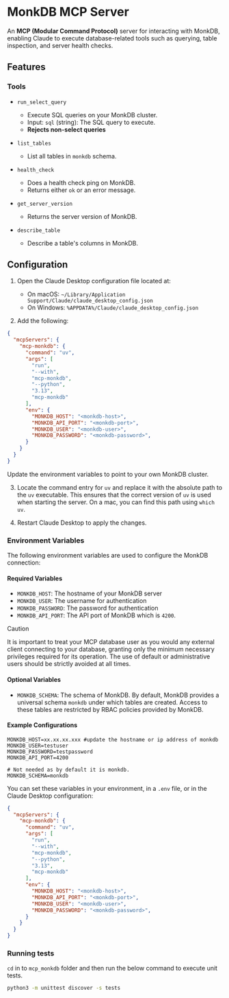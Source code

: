 # MonkDB MCP Server

An **MCP (Modular Command Protocol)** server for interacting with MonkDB, enabling Claude to execute database-related tools such as querying, table inspection, and server health checks.

## Features

### Tools

- `run_select_query`
    - Execute SQL queries on your MonkDB cluster.
    - Input: `sql` (string): The SQL query to execute.
    - **Rejects non-select queries** 

- `list_tables`
    - List all tables in `monkdb` schema.

- `health_check`
    - Does a health check ping on MonkDB.
    - Returns either `ok` or an error message.

- `get_server_version`
    - Returns the server version of MonkDB.

- `describe_table`
    - Describe a table's columns in MonkDB.

## Configuration

1. Open the Claude Desktop configuration file located at:
    - On macOS: `~/Library/Application Support/Claude/claude_desktop_config.json`
    - On Windows: `%APPDATA%/Claude/claude_desktop_config.json`

2. Add the following:

```json
{
  "mcpServers": {
    "mcp-monkdb": {
      "command": "uv",
      "args": [
        "run",
        "--with",
        "mcp-monkdb",
        "--python",
        "3.13",
        "mcp-monkdb"
      ],
      "env": {
        "MONKDB_HOST": "<monkdb-host>",
        "MONKDB_API_PORT": "<monkdb-port>",
        "MONKDB_USER": "<monkdb-user>",
        "MONKDB_PASSWORD": "<monkdb-password>",
      }
    }
  }
}
```

Update the environment variables to point to your own MonkDB cluster.

3. Locate the command entry for `uv` and replace it with the absolute path to the `uv` executable. This ensures that the correct version of `uv` is used when starting the server. On a mac, you can find this path using `which uv`.

4. Restart Claude Desktop to apply the changes.


### Environment Variables

The following environment variables are used to configure the MonkDB connection:

#### Required Variables

* `MONKDB_HOST`: The hostname of your MonkDB server
* `MONKDB_USER`: The username for authentication
* `MONKDB_PASSWORD`: The password for authentication
* `MONKDB_API_PORT`: The API port of MonkDB which is `4200`.

> [!CAUTION]
> It is important to treat your MCP database user as you would any external client connecting to your database, granting only the minimum necessary privileges required for its operation. The use of default or administrative users should be strictly avoided at all times.

#### Optional Variables

* `MONKDB_SCHEMA`: The schema of MonkDB. By default, MonkDB provides a universal schema `monkdb` under which tables are created. Access to these tables are restricted by RBAC policies provided by MonkDB. 

#### Example Configurations

```env
MONKDB_HOST=xx.xx.xx.xxx #update the hostname or ip address of monkdb
MONKDB_USER=testuser
MONKDB_PASSWORD=testpassword
MONKDB_API_PORT=4200

# Not needed as by default it is monkdb.
MONKDB_SCHEMA=monkdb
```

You can set these variables in your environment, in a `.env` file, or in the Claude Desktop configuration:

```json
{
  "mcpServers": {
    "mcp-monkdb": {
      "command": "uv",
      "args": [
        "run",
        "--with",
        "mcp-monkdb",
        "--python",
        "3.13",
        "mcp-monkdb"
      ],
      "env": {
        "MONKDB_HOST": "<monkdb-host>",
        "MONKDB_API_PORT": "<monkdb-port>",
        "MONKDB_USER": "<monkdb-user>",
        "MONKDB_PASSWORD": "<monkdb-password>",
      }
    }
  }
}
```

### Running tests

`cd` in to `mcp_monkdb` folder and then run the below command to execute unit tests.

```bash
python3 -m unittest discover -s tests 
```